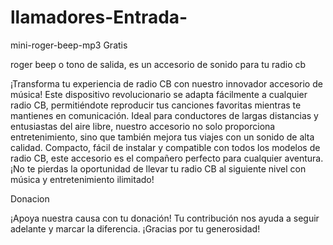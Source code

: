 # llamadores-Entrada-
mini-roger-beep-mp3 Gratis

roger beep o tono de salida, es un accesorio de sonido para tu radio cb

¡Transforma tu experiencia de radio CB con nuestro innovador accesorio de música! Este dispositivo revolucionario se adapta fácilmente a cualquier radio CB, permitiéndote reproducir tus canciones favoritas mientras te mantienes en comunicación. Ideal para conductores de largas distancias y entusiastas del aire libre, nuestro accesorio no solo proporciona entretenimiento, sino que también mejora tus viajes con un sonido de alta calidad. Compacto, fácil de instalar y compatible con todos los modelos de radio CB, este accesorio es el compañero perfecto para cualquier aventura. ¡No te pierdas la oportunidad de llevar tu radio CB al siguiente nivel con música y entretenimiento ilimitado!

Donacion

¡Apoya nuestra causa con tu donación! Tu contribución nos ayuda a seguir adelante y marcar la diferencia. ¡Gracias por tu generosidad!

